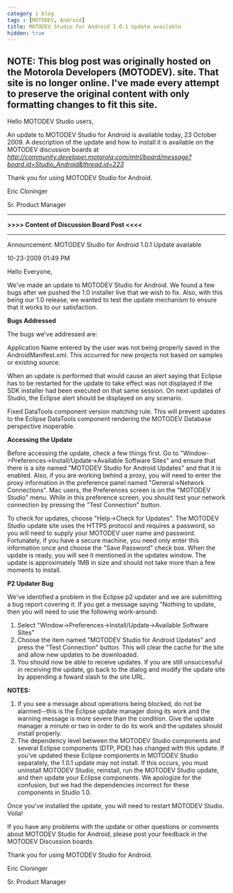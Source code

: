 ```yaml
---
category : blog
tags : [MOTODEV, Android]
title: MOTODEV Studio for Android 1.0.1 Update available
hidden: true
---
```

**NOTE:** This blog post was originally hosted on the **Motorola Developers (MOTODEV)**. site. That site is no longer online. I've made every attempt to preserve the original content with only formatting changes to fit this site.
---
Hello MOTODEV Studio users,

An update to MOTODEV Studio for Android is available today, 23 October
2009. A description of the update and how to install it is available on
the MOTODEV discussion boards at
*http://community.developer.motorola.com/mtrl/board/message?board.id=Studio_Android&thread.id=223*

Thank you for using MOTODEV Studio for Android.

Eric Cloninger

Sr. Product Manager

------------------------------------------------------------------------

**&gt;&gt;&gt;&gt; Content of Discussion Board Post &lt;&lt;&lt;&lt;**

------------------------------------------------------------------------

Announcement: MOTODEV Studio for Android 1.0.1 Update available

10-23-2009 01:49 PM

Hello Everyone,

We've made an update to MOTODEV Studio for Android. We found a few bugs
after we pushed the 1.0 installer live that we wish to fix. Also, with
this being our 1.0 release, we wanted to test the update mechanism to
ensure that it works to our satisfaction.

**Bugs Addressed**

The bugs we've addressed are:

Application Name entered by the user was not being properly saved in the
AndroidManifest.xml. This occurred for new projects not based on samples
or existing source.

When an update is performed that would cause an alert saying that
Eclipse has to be restarted for the update to take effect was not
displayed if the SDK installer had been executed on that same session.
On next updates of Studio, the Eclipse alert should be displayed on any
scenario.

Fixed DataTools component version matching rule. This will prevent
updates to the Eclipse DataTools component rendering the MOTODEV
Database perspective inoperable.

**Accessing the Update**

Before accessing the update, check a few things first. Go to
"Window-&gt;Preferences-&gt;Install/Update-&gt;Available Software Sites"
and ensure that there is a site named "MOTODEV Studio for Android
Updates" and that it is enabled. Also, if you are working behind a
proxy, you will need to enter the proxy information in the preference
panel named "General-&gt;Network Connections". Mac users, the
Preferences screen is on the "MOTODEV Studio" menu. While in this
preference screen, you should test your network connection by pressing
the "Test Connection" button.

To check for updates, choose "Help-&gt;Check for Updates". The MOTODEV
Studio update site uses the HTTPS protocol and requires a password, so
you will need to supply your MOTODEV user name and password.
Fortunately, if you have a secure machine, you need only enter this
information once and choose the "Save Password" check box. When the
update is ready, you will see it mentioned in the updates window. The
update is approximately 1MB in size and should not take more than a few
moments to install.

**P2 Updater Bug**

We've identified a problem in the Eclipse p2 updater and we are
submitting a bug report covering it. If you get a message saying
"Nothing to update, then you will need to use the following work-around:

1.  Select "Window-&gt;Preferences-&gt;Install/Update-&gt;Available
    Software Sites"
2.  Choose the item named "MOTODEV Studio for Android Updates" and press
    the "Test Connection" button. This will clear the cache for the site
    and allow new updates to be downloaded.
3.  You should now be able to receive updates. If you are still
    unsuccessful in receiving the update, go back to the dialog and
    modify the update site by appending a foward slash to the site URL.

**NOTES:**

1.  If you see a message about operations being blocked, do not be
    alarmed--this is the Eclipse update manager doing its work and the
    warning message is more severe than the condition. Give the update
    manager a minute or two in order to do its work and the updates
    should install properly.
2.  The dependency level between the MOTODEV Studio components and
    several Eclipse components (DTP, PDE) has changed with this update.
    If you've updated these Eclipse components in MOTODEV Studio
    separately, the 1.0.1 update may not install. If this occurs, you
    must uninstall MOTODEV Studio, reinstall, run the MOTODEV Studio
    update, and then update your Eclipse components. We apologize for
    the confusion, but we had the dependencies incorrect for these
    components in Studio 1.0.

Once you've installed the update, you will need to restart MOTODEV
Studio. Voila!

If you have any problems with the update or other questions or comments
about MOTODEV Studio for Android, please post your feedback in the
MOTODEV Discussion boards.

Thank you for using MOTODEV Studio for Android.

Eric Cloninger

Sr. Product Manager
